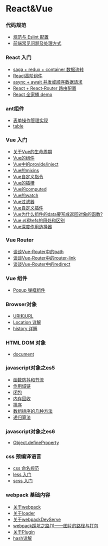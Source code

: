 # React&Vue

### 代码规范
* [规范与 Eslint 配置](part2/code-rules.md)
* [前端常见问题及处理方式](part2/issues.md)

### React 入门
* [saga + redux + container 数据流转](part4/redux.md)
* [React高阶组件](part4/HOC.md)
* [async + await 并发或顺序数据请求](part4/async.md)
* [React + React-Router 路由配置](part4/router.md)
* [React 全家桶 demo](part4/react.md)
### ant组件
* [表单操作管理实现](part5/form.md)
* [table](part5/table.md)

### Vue 入门
<!-- * [Vue 开发常见问题及处理方式](part10/issues.md) -->
<!-- * [2.0版本与1.0版本的区别](part10/differenceBetween2A1.md) -->
* [关于Vue的生命周期](vue/LifeCycle.md)
* [Vue的组件](vue/component.md)
* [Vue中的provide/inject](vue/provide-inject.md)
* [Vue的mixins](vue/mixins.md)
* [Vue自定义指令](vue/directive.md)
* [Vue的插槽](vue/slot.md)
* [Vue的computed](vue/computed.md)
* [Vue的watch](vue/watch.md)
* [Vue过滤器](vue/filter.md)
* [Vue自定义插件](vue/plugin.md)
* [Vue为什么组件的data要写成返回对象的函数?](vue/question-data.md)
* [Vue $el和$refs的用处和区别](vue/el.md)
* [Vue深度作用选择器](vue/deep.md)

### Vue Router
* [谈谈Vue-Router中的path](vue-router/vue-router-path.md)
* [谈谈Vue-Router中的router-link](vue-router/vue-router-router-link.md)
* [谈谈Vue-Router中的redirect](vue-router/vue-router-redirect.md)

### Vue 组件
* [Popup 弹框组件](part14/Popup.md)
<!-- ### 项目中用到的插件介绍 * [前端实现excel表格导出](part13/js-xlsx.md) -->

### Browser对象
* [URI和URL](browser/URL.md)
* [Location 详解](browser/location.md)
* [history 详解](browser/history.md)

### HTML DOM 对象
* [document](dom/document.md)

### javascript对象之es5
* [函数防抖和节流](es5/throttle.md)
* [作用域链](es5/scope.md)
* [闭包](es5/closure.md)
* [内存回收](es5/memory.md)
* [排序](es5/sort.md)
* [数组排序的几种方法](es5/array_sort.md)
* [递归算法](es5/recursion.md)
<!-- * [事件冒泡和捕获](es5/event.md) -->

### javascript对象之es6
* [Object.defineProperty](es6/Object.defineProperty.md)

### css 预编译语言
* [css 命名规范](part6/css-name.md)
* [less 入门](part6/less.md)
* [scss 入门](part6/scss.md)

<!-- 
### HTTP
* [URI和URL](part9/URL.md) -->

<!-- ### node 
* [path](part11/path.md) -->

### webpack 基础内容
* [关于webpack](webpack/webpack.md)
* [关于loader](webpack/loader.md)
* [关于webpackDevServe](webpack/devServe.md)
  <!-- * [关于样式的loder](part12/loader/css.md) -->
* [webpack踩坑之路(1)——图片的路径与打包](webpack/pk-image.md)
* [关于Plugin](webpack/plugin.md)
* [hash详解](webpack/hash.md)

